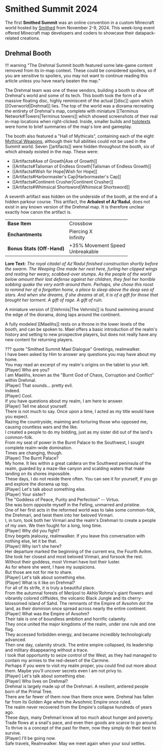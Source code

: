 # Smithed Summit 2024

The first **Smithed Summit** was an online convention in a custom Minecraft world hosted by [Smithed](https://smithed.net/) from November 2-9, 2024. This week-long event offered Minecraft map developers and coders to showcase their datapack-related creations. 

## Drehmal Booth

!!! warning "The Drehmal Summit booth featured some late-game content removed from its in-map context. These could be considered spoilers, so if you are sensitive to spoilers, you may not want to continue reading this article unless you have nearly beaten the map."

The Drehmal team was one of these vendors, building a booth to show off Drehmal's world and some of its tech. This booth took the form of a massive floating disc, highly reminiscent of the actual [[disc]] upon which [[Overworld|Drehmal]] lies. The top of the world was a diorama recreating the entirety of Drehmal's map, complete with miniature [[Terminus Network#Towers|Terminus towers]] which showed screenshots of their real in-map locations when right-clicked. Inside, smaller builds and [holotexts](/Story_and_Features/Holotexts/) were home to brief summaries of the map's lore and gameplay.

The booth also featured a "Hall of Mythicals", containing each of the eight [Mythical Weapons](/Items/Mythical_Weapons/), although their full abilities could not be used in the Summit world. Seven [[artifacts]] were hidden throughout the booth, six of which already existed in the map. These were:

- [[Artifacts#Axe of Growth|Axe of Growth]] <br>
- [[Artifacts#Talisman of Endless Growth|Talisman of Endless Growth]] <br>
- [[Artifacts#Wish for Hope|Wish for Hope]] <br>
- [[Artifacts#Harbormaster's Cap|Harbormaster's Cap]] <br>
- [[Artifacts#Continent Crusher|Continent Crusher]] <br>
- [[Artifacts#Whimsical Shortsword|Whimsical Shortsword]] <br>

A seventh artifact was hidden on the underside of the booth, at the end of a hidden parkour course. This artifact, the **Arbalest of Az'Radul**, does not exist in any known version of the Drehmal map. It is therefore unclear exactly how canon the artifact is.

|          |                |
| -------- | -------------- |
| **Base Item** | Crossbow |
| **Enchantments** | Piercing X <br> Infinity |
| **Bonus Stats (Off-Hand)** | +35% Movement Speed <br> Unbreakable |

**Lore Text:** *The royal citadel of Az'Radul finished construction shortly before the swarm. The Weeping One made her nest here, furling her clipped wings and resting her weary, scabbed-over stumps. As the people of the world below amount their last defense against her children, they feel her horrible sobbing quake the very earth around them. Perhaps, she chose this roost to remind her of a forgotten home, a place to sleep above the deep sea of stars. And when she dreams, if she dreams at all, it is of a gift for those that brought her torment. A gift of rage. A gift of ruin.*

A miniature version of [[Vehrniis|The Vehrniis]] is found swimming around the edge of the diorama, doing laps around the continent.

A fully modeled [[Maelihs]] rests on a throne in the lower levels of the booth, and can be spoken to. Mael offers a basic introduction of the realm's history and setting to new prospective players, but does not really have any new content for returning players.

??? quote "Smithed Summit Mael Dialogue"
    Greetings, realmwalker. <br>
    I have been asked by Him to answer any questions you may have about my home. <br>
    You may read an excerpt of my realm's origins on the tablet to your left. <br>
    [Player] Who are you? <br> 
    I am Maelihs, known as the "Burnt God of Chaos, Corruption and Conflict" within Drehmal. <br>
    [Player] That sounds... pretty evil. <br>
    Indeed. <br>
    [Player] Cool. <br>
    If you have questions about my realm, I am here to answer. <br>
    [Player] Tell me about yourself. <br>
    There is not much to say. Once upon a time, I acted as my title would have you expect. <br>
    Razing the countryside, maiming and torturing those who opposed me, causing countless wars and the like. <br>
    I created a people to do my bidding, just as my sister did out of the land's common-folk. <br>
    From my seat of power in the Burnt Palace to the Southwest, I sought complete realm-wide domination. <br>
    Times are changing, though. <br>
    [Player] The Burnt Palace? <br>
    My home. It lies within a great caldera on the Southwest peninsula of the realm, guarded by a maze-like canyon and scalding waters that make landing on its shores impossible. <br>
    These days, I do not reside there often. You can see it for yourself, if you go and explore the diorama up top. <br>
    [Player] Let's talk about something else. <br>
    [Player] Your sister? <br>
    The "Goddess of Peace, Purity and Perfection" -- Virtuo. <br>
    She was born opposite myself in the Felling, unmarred and pristine. <br>
    One of her first acts in the reformed world was to take some common-folk, the Drehmari, and twist them into her beloved Virmari. <br>
    I, in turn, took both her Virmari and the realm's Drehmari to create a people of my own. We then fought for a long, long time. <br>
    [Player] Why did you fight? <br>
    Envy begets jealousy, realmwalker. If you leave this conversation with nothing else, let it be that. <br>
    [Player] Why isn't she here? <br>
    Her departure marked the beginning of the current era, the Fourth Avihm. <br>
    She took her closest and most beloved Virmari, and forsook the rest. <br>
    Without their goddess, most Virmari have lost their luster. <br>
    As for where she went, I have my suspicions. <br>
    But those are not for me to share. <br>
    [Player] Let's talk about something else. <br>
    [Player] What is it like on Drehmal? <br>
    For all of its strife, it is truly a beautiful place. <br>
    From the autumnal forests of Merijool to Akhlo'Rohma's giant flowers and vibrantly colored cliffsides, the volcanic Black Jungle and its cherry-blossomed island of Sahd.
    The remnants of the Empire of Avsohm dot the land, as their dominion once spread across nearly the entire continent. <br>
    [Player] What was the Empire of Avsohm? <br>
    Their tale is one of boundless ambition and horrific calamity. <br>
    They once united the major kingdoms of the realm, under one rule and one flag. <br>
    They accessed forbidden energy, and became incredibly technologically advanced. <br>
    Then one day, calamity struck. The entire empire collapsed, its leadership and military disappearing without a trace. <br>
    I took that opportunity to seize control of the West, as they had managed to contain my armies to the red-desert of the Carmine. <br>
    Perhaps if you were to visit my realm proper, you could find out more about them. Maybe you'll uncover secrets even I am not privy to. <br>
    [Player] Let's talk about something else. <br>
    [Player] Who lives on Drehmal? <br>
    Drehmal is largely made up of the Drehmari. A resilient, antlered people born of the Primal Tree. <br>
    There are far fewer of them now than there once were. Drehmal has fallen far from its Golden Age when the Avsohmic Empire once ruled. <br>
    The realm never recovered from the Empire's collapse hundreds of years ago. <br>
    These days, many Drehmari know all too much about hunger and poverty. <br>
    Trade flows at a snail's pace, and even then goods are scarce to go around. <br>
    To thrive is a concept of the past for them, now they simply do their best to survive. <br>
    [Player] I'll be going now. <br>
    Safe travels, Realmwalker. May we meet again when your soul settles.
